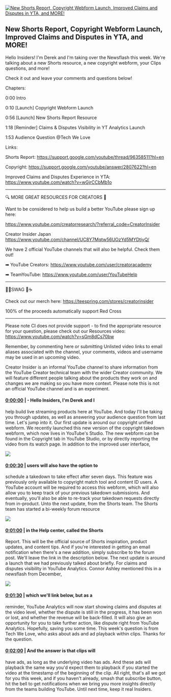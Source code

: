 [![New Shorts Report, Copyright Webform Launch, Improved Claims and Disputes in YTA, and MORE!](https://i.ytimg.com/vi/T2igpJPM7oo/maxresdefault.jpg)](https://www.youtube.com/watch?v=T2igpJPM7oo)

## New Shorts Report, Copyright Webform Launch, Improved Claims and Disputes in YTA, and MORE!

Hello Insiders! I'm Derek and I'm taking over the Newsflash this week. We're talking about a new Shorts resource, a new copyright webform, your Clips questions, and more!

Check it out and leave your comments and questions below!



Chapters:



0:00 Intro

0:10 [Launch] Copyright Webform Launch 

0:56 [Launch] New Shorts Report Resource

1:18 [Reminder] Claims & Disputes Visibility in YT Analytics Launch 

1:53 Audience Question @Tech We Love 



Links:

Shorts Report: https://support.google.com/youtube/thread/96358511?hl=en

Copyright: https://support.google.com/youtube/answer/2807622?hl=en

Improved Claims and Disputes Experience in YTA: https://www.youtube.com/watch?v=wGjrCCbMb1o 



-------------------------------------------



🔍 MORE GREAT RESOURCES FOR CREATORS 🔎



Want to be considered to help us build a better YouTube please sign up here: 

https://www.youtube.com/creatorresearch/?referral_code=CreatorInsider



Creator Insider Japan https://www.youtube.com/channel/UC8Y7Mqtw56UOzYd5MYDtiyQ/



We have 2 official YouTube channels that will also be helpful. Check them out! 



➡ YouTube Creators: https://www.youtube.com/user/creatoracademy



➡ TeamYouTube: https://www.youtube.com/user/YouTubeHelp



-------------------------------------------



👕👚SWAG 🎽☕



Check out our merch here: https://teespring.com/stores/creatorinsider



100% of the proceeds automatically support Red Cross



-------------------------------------------

Please note CI does not provide support - to find the appropriate resource for your question, please check out our Resources video: https://www.youtube.com/watch?v=sGm8dCs70bw



Remember, by commenting here or submitting Unlisted video links to email aliases associated with the channel, your comments, videos and username may be used in an upcoming video.



Creator Insider is an informal YouTube channel to share information from the YouTube Creator technical team with the wider Creator community. We will feature different people talking about the products they work on and changes we are making so you have more context. Please note this is not an official YouTube channel and is an experiment.



#### [0:00:00](https://www.youtube.com/watch?v=T2igpJPM7oo&t=0) |  - Hello Insiders, I'm Derek and I

help build live streaming products here at YouTube. And today I'll be taking you through updates, as well as answering your audience question from last time. Let's jump into it. Our first update is around our copyright unified webform. We recently launched this new version of the copyright takedown webform, which now lives in YouTube's Studio. The new webform can be found in the Copyright tab in YouTube Studio, or by directly reporting the video from its watch page. In addition to the improved user interface,  

![](https://i.ytimg.com/vi/T2igpJPM7oo/maxres1.jpg)



#### [0:00:30](https://www.youtube.com/watch?v=T2igpJPM7oo&t=30) |  users will also have the option to

schedule a takedown to take effect after seven days. This feature was previously only available to copyright match tool and content ID users. A YouTube account will be required to access this webform, which will also allow you to keep track of your previous takedown submissions. And eventually, you'll also be able to re-track your takedown requests directly from in-product. Unto the next update, from the Shorts team. The Shorts team has started a bi-weekly forum resource  

![](https://i.ytimg.com/vi/T2igpJPM7oo/maxres2.jpg)



#### [0:01:00](https://www.youtube.com/watch?v=T2igpJPM7oo&t=60) |  in the Help center, called the Shorts

Report. This will be the official source of Shorts inspiration, product updates, and content tips. And if you're interested in getting an email notification when there's a new addition, simply subscribe to the forum post. We'll leave the link in the description below. The next update is around a launch that we had previously talked about briefly. For claims and disputes visibility in YouTube Analytics. Connor Ashley mentioned this in a newsflash from December,  

![](https://i.ytimg.com/vi/T2igpJPM7oo/maxres3.jpg)



#### [0:01:30](https://www.youtube.com/watch?v=T2igpJPM7oo&t=90) |  which we'll link below, but as a

reminder, YouTube Analytics will now start showing claims and disputes at the video level, whether the dispute is still in the progress, it has been won or lost, and whether the revenue will be back-filled. It will also give an opportunity for you to take further action, like dispute right from YouTube Analytics. Hopefully, saving you some time. This week's question is from Tech We Love, who asks about ads and ad playback within clips. Thanks for the question.  

#### [0:02:00](https://www.youtube.com/watch?v=T2igpJPM7oo&t=120) |  And the answer is that clips will

have ads, as long as the underlying video has ads. And these ads will playback the same way you'd expect them to playback if you started the video at the timestamp of the beginning of the clip. All right, that's all we got for you this week, and if you haven't already, smash that subscribe button, hit the bell to get notifications when we bring you more insights directly from the teams building YouTube. Until next time, keep it real Insiders.  